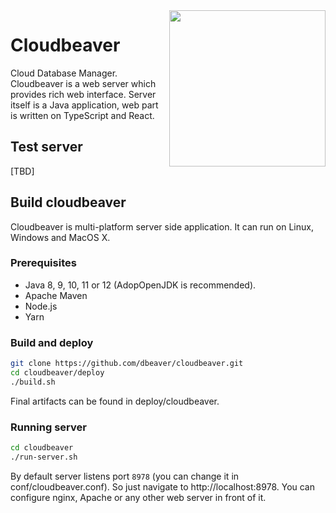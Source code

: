 <img src="https://github.com/dbeaver/cloudbeaver/wiki/images/cloudbeaver-logo.png" align="right" width="250"/>

# Cloudbeaver
Cloud Database Manager.  
Cloudbeaver is a web server which provides rich web interface. Server itself is a Java application, web part is written on TypeScript and React.  

## Test server

[TBD]

## Build cloudbeaver

Cloudbeaver is multi-platform server side application.
It can run on Linux, Windows and MacOS X.

### Prerequisites

* Java 8, 9, 10, 11 or 12 (AdopOpenJDK is recommended).
* Apache Maven
* Node.js
* Yarn

### Build and deploy

```sh
git clone https://github.com/dbeaver/cloudbeaver.git
cd cloudbeaver/deploy
./build.sh
```

Final artifacts can be found in deploy/cloudbeaver.

### Running server
```sh
cd cloudbeaver
./run-server.sh
```
By default server listens port `8978` (you can change it in conf/cloudbeaver.conf). So just navigate to http://localhost:8978.
You can configure nginx, Apache or any other web server in front of it.

